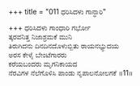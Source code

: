 +++
title = "011 ಧರಿಸಿದಳು ಗಾನ್ಧಾರಿ"

+++
ಧರಿಸಿದಳು ಗಾಂಧಾರಿ ಗರ್ಭೋ  
ತ್ಕರವನಿತ್ತ ನಿಜಾಶ್ರಮಕೆ ಮುನಿ  
ತಿರುಗಿದನು ದಿನದಿನದೊಳುಬ್ಬಿತು ರಾಯನಭ್ಯುದಯ   
ಅರಸ ಕೇಳೈ ಬೇಂಟೆಗಾರರು  
ಕರೆಯಬಂದರು ಮೃಗನಿಕಾಯದ  
ನೆರವಿಗಳ ನೆಲೆಗೊಳಿಸಿ ಪಾಂಡು ನೃಪಾಲನೋಲಗಕೆ     ॥11॥